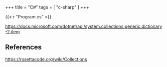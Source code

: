 +++
title = "C#"
tags = [ "c-sharp" ]
+++

{{< r "Program.cs" >}}

<https://docs.microsoft.com/dotnet/api/system.collections.generic.dictionary-2.item>

## References

<https://rosettacode.org/wiki/Collections>
